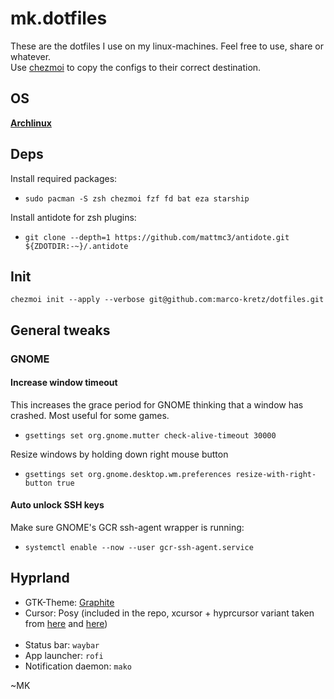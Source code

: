 # mk.dotfiles

These are the dotfiles I use on my linux-machines. Feel free to use, share or whatever.<br>
Use [chezmoi](https://www.chezmoi.io/) to copy the configs to their correct destination.

## OS

[**Archlinux**](https://archlinux.org/)

## Deps

Install required packages:
- `sudo pacman -S zsh chezmoi fzf fd bat eza starship`

Install antidote for zsh plugins:
- `git clone --depth=1 https://github.com/mattmc3/antidote.git ${ZDOTDIR:-~}/.antidote`

## Init

`chezmoi init --apply --verbose git@github.com:marco-kretz/dotfiles.git`

## General tweaks

### GNOME

#### Increase window timeout

This increases the grace period for GNOME thinking that a window has crashed. Most useful for some games.

-   `gsettings set org.gnome.mutter check-alive-timeout 30000`

Resize windows by holding down right mouse button

-   `gsettings set org.gnome.desktop.wm.preferences resize-with-right-button true`

#### Auto unlock SSH keys

Make sure GNOME's GCR ssh-agent wrapper is running:

-   `systemctl enable --now --user gcr-ssh-agent.service`

## Hyprland

-   GTK-Theme: [Graphite](https://github.com/vinceliuice/Graphite-gtk-theme)
-   Cursor: Posy (included in the repo, xcursor + hyprcursor variant taken from [here](https://github.com/simtrami/posy-improved-cursor-linux) and [here](https://github.com/itsHanibee/posy-improved-cursor-hypr))
    <br><br>
-   Status bar: `waybar`
-   App launcher: `rofi`
-   Notification daemon: `mako`

~MK
